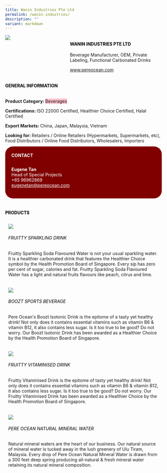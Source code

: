 ```yaml
---
title: Wanin Industries Pte Ltd
permalink: /wanin-industries/
description: ""
variant: markdown
---
```

<div class="flex-paragraph"> 
<p style="text-transform: uppercase">
</p>
</div> 
<div class="flex-container" style="display: flex; flex-wrap: wrap;"> 
<div class="card sgds" style="flex: 1 1 40%; display: block;">
<img src="/images/wanin_logo.jpg">
</div> 
<div class="card-sgds" style="flex: 1 1 58%; display: block; margin-left: 3px"> 
<h4 style="text-transform: uppercase; color: black;">
<b>Wanin Industries Pte Ltd
</b>
</h4> 
<p>Beverage Manufacturer, OEM, Private Labeling, Functional Carbonated Drinks
</p> 
<p>
<a href="https://www.pereocean.com" target="_blank">www.pereocean.com
</a>
</p> 
</div> 
</div> 
<h4 style="text-transform: uppercase; color: black;">
<b>General Information
</b>
</h4> 
<div class="flex-container" style="display: flex; flex-wrap: wrap;"> 
<div class="card sgds" style="flex: 1 1 65%; display: block; align-self: stretch"> 
<div class="flex-paragraph"> 
<p>
<b>Product Category: 
</b>
<span style="background-color: pink; border-radius: 10 px;">Beverages
</span>
</p> 
<p>
<b>Certifications: 
</b>ISO 22000 Certified, Healthier Choice Certified, Halal Certified
</p> 
<p>
<b>Export Markets: 
</b>China, Japan, Malaysia, Vietnam
</p> 
<p style="margin-bottom: 10px;">
<b>Looking for: 
</b>Retailers / Online Retailers (Hypermarkets, Supermarkets, etc), Food Distributors / Online Food Distributors, Wholesalers, Importers
</p> 
</div> 
</div> 
<div class="card sgds" style="flex: 1 1 35%; padding: 10px; display: block; background-color: maroon; border-radius: 25px; align-self: center;"> 
<h4 style="color: white; margin-top: 10px; margin-left: 10px;">CONTACT
</h4> 
<div class="flex-paragraph"> 
<p style="padding: 10px; color: white;">
<b>Eugene Tan
</b>
<br>Head of Special Projects
<br>+65 96962869
<br>
<a href="mailto:eugenetan@pereocean.com" style="color: white;">eugenetan@pereocean.com
</a>
</p> 
</div> 
</div> 
</div> 
<br> 
<h4 style="text-transform: uppercase; color: black;">
<b>products
</b>
</h4> 
<div style="display: flex; flex-wrap: wrap;"> 
<div class="card sgds" style="flex: 1 1 47%; margin: 10px; display: block;"> 
<div class="flex-image" style="display: block;">
<img src="/images/wanin_product1.jpeg">
</div> 
<div class="flex-paragraph"> 
<h6 style="text-transform: uppercase; color: black;">Fruitty Sparkling Drink
</h6> 
<p>Fruitty Sparkling Soda Flavoured Water is not your usual sparkling water. It is a healthier carbonated drink that features the Healthier Choice symbol by the Health Promotion Board of Singapore. Every sip has zero per cent of sugar, calories and fat. Fruitty Sparkling Soda Flavoured Water has a light and natural fruits flavours like peach, citrus and lime.
</p>
</div> 
</div> 
<div class="card sgds" style="flex: 1 1 47%; margin: 10px; display: block;"> 
<div class="flex-image" style="display: block;">
<img src="/images/wanin_product2.jpg">
</div> 
<div class="flex-paragraph"> 
<h6 style="text-transform: uppercase; color: black;">Boozt Sports Beverage
</h6> 
<p>Pere Ocean's Boozt Isotonic Drink is the epitome of a tasty yet healthy drink! Not only does it contains essential vitamins such as vitamin B6 &amp; vitamin B12, it also contains less sugar. Is it too true to be good? Do not worry. Our Boozt Isotonic Drink has been awarded as a Healthier Choice by the Health Promotion Board of Singapore.
</p>
</div> 
</div> 
<div class="card sgds" style="flex: 1 1 47%; margin: 10px; display: block;"> 
<div class="flex-image" style="display: block;">
<img src="/images/wanin_product3.jpg">
</div> 
<div class="flex-paragraph"> 
<h6 style="text-transform: uppercase; color: black;">FRUITTY VITAMINISED DRINK
</h6> 
<p>Fruitty Vitaminised Drink is the epitome of tasty yet healthy drink! Not only does it contains essential vitamins such as vitamin B6 &amp; vitamin B12, it also contains less sugar. Is it too true to be good? Do not worry. Our Fruitty Vitaminised Drink has been awarded as a Healthier Choice by the Health Promotion Board of Singapore.
</p>
</div> 
</div> 
<div class="card sgds" style="flex: 1 1 47%; margin: 10px; display: block;"> 
<div class="flex-image" style="display: block;">
<img src="/images/wanin_product4.png">
</div> 
<div class="flex-paragraph"> 
<h6 style="text-transform: uppercase; color: black;">Pere Ocean Natural Mineral Water
</h6> 
<p>Natural mineral waters are the heart of our business. Our natural source of mineral water is tucked away in the lush greenery of Ulu Tiram, Malaysia. Every drop of Pere Ocean Natural Mineral Water is drawn from a 300 feet deep spring producing all-natural &amp; fresh mineral water retaining its natural mineral composition.
</p>
</div> 
</div> 
</div>